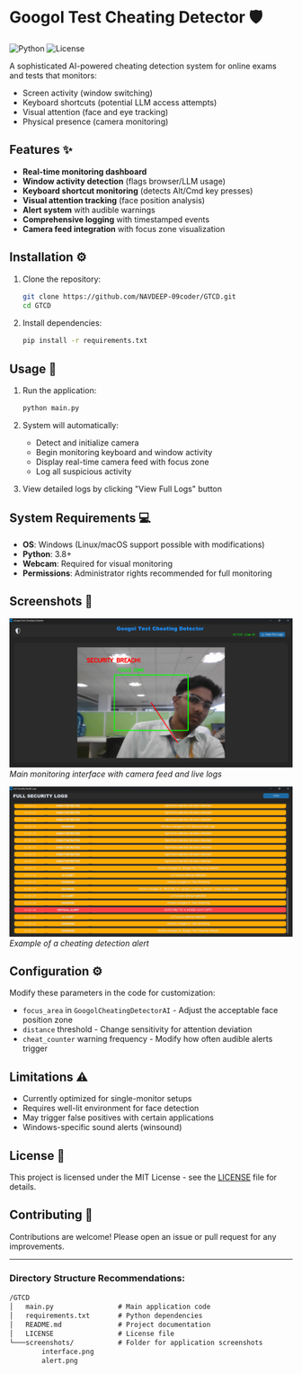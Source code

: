 # Googol Test Cheating Detector 🛡️

![Python](https://img.shields.io/badge/python-3.8%2B-blue)
![License](https://img.shields.io/badge/license-MIT-green)

A sophisticated AI-powered cheating detection system for online exams and tests that monitors:
- Screen activity (window switching)
- Keyboard shortcuts (potential LLM access attempts)
- Visual attention (face and eye tracking)
- Physical presence (camera monitoring)

## Features ✨

- **Real-time monitoring dashboard**
- **Window activity detection** (flags browser/LLM usage)
- **Keyboard shortcut monitoring** (detects Alt/Cmd key presses)
- **Visual attention tracking** (face position analysis)
- **Alert system** with audible warnings
- **Comprehensive logging** with timestamped events
- **Camera feed integration** with focus zone visualization

## Installation ⚙️

1. Clone the repository:
   ```bash
   git clone https://github.com/NAVDEEP-09coder/GTCD.git
   cd GTCD
   ```

2. Install dependencies:
   ```bash
   pip install -r requirements.txt
   ```

## Usage 🚀

1. Run the application:
   ```bash
   python main.py
   ```

2. System will automatically:
   - Detect and initialize camera
   - Begin monitoring keyboard and window activity
   - Display real-time camera feed with focus zone
   - Log all suspicious activity

3. View detailed logs by clicking "View Full Logs" button

## System Requirements 💻

- **OS**: Windows (Linux/macOS support possible with modifications)
- **Python**: 3.8+
- **Webcam**: Required for visual monitoring
- **Permissions**: Administrator rights recommended for full monitoring

## Screenshots 📸

![Application Interface](screenshots/interface.png)
*Main monitoring interface with camera feed and live logs*

![Alert Example](screenshots/alert.png)
*Example of a cheating detection alert*

## Configuration ⚙️

Modify these parameters in the code for customization:
- `focus_area` in `GoogolCheatingDetectorAI` - Adjust the acceptable face position zone
- `distance` threshold - Change sensitivity for attention deviation
- `cheat_counter` warning frequency - Modify how often audible alerts trigger

## Limitations ⚠️

- Currently optimized for single-monitor setups
- Requires well-lit environment for face detection
- May trigger false positives with certain applications
- Windows-specific sound alerts (winsound)

## License 📜

This project is licensed under the MIT License - see the [LICENSE](LICENSE) file for details.

## Contributing 🤝

Contributions are welcome! Please open an issue or pull request for any improvements.

---

### Directory Structure Recommendations:
```
/GTCD
│   main.py                # Main application code
│   requirements.txt       # Python dependencies
│   README.md              # Project documentation
│   LICENSE                # License file
└───screenshots/           # Folder for application screenshots
        interface.png
        alert.png
```